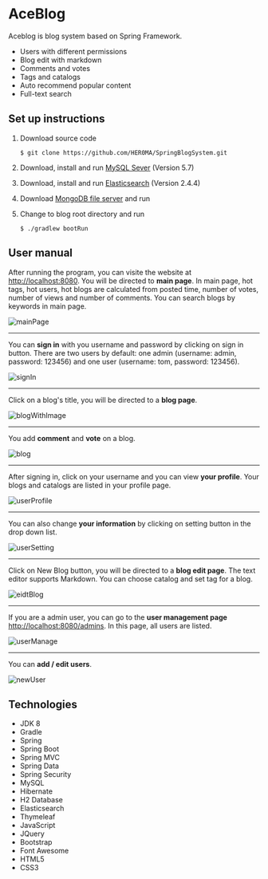 # AceBlog

Aceblog is blog system based on Spring Framework.

- Users with different permissions
- Blog edit with markdown
- Comments and votes
- Tags and catalogs
- Auto recommend popular content
- Full-text search

## Set up instructions

1. Download source code

   ```shell
   $ git clone https://github.com/HER0MA/SpringBlogSystem.git
   ```

2. Download, install and run [MySQL Sever](https://dev.mysql.com/downloads/mysql/5.7.html) (Version 5.7)

3. Download, install and run [Elasticsearch](https://www.elastic.co/cn/downloads/past-releases/elasticsearch-2-4-4) (Version 2.4.4)

4. Download [MongoDB file server](https://github.com/waylau/mongodb-file-server) and run

5. Change to blog root directory and run

   ```shell
   $ ./gradlew bootRun
   ```

## User manual

After running the program, you can visite the website at [http://localhost:8080](http://localhost:8080/). You will be directed to **main page**. In main page, hot tags, hot users, hot blogs are calculated from posted time, number of votes, number of views and number of comments. You can search blogs by keywords in main page.

![mainPage](pictures/mainPage.png)

---

You can **sign in** with you username and password by clicking on sign in button.  There are two users by default: one admin (username: admin, password: 123456) and one user (username: tom, password: 123456).

![signIn](pictures/signIn.png)

---

Click on a blog's title, you will be directed to a **blog page**.

![blogWithImage](pictures/blogWithImage.png)

---

You add **comment** and **vote** on a blog.

![blog](pictures/blog.png)

---

After signing in, click on your username and you can view **your profile**. Your blogs and catalogs are listed in your profile page.

![userProfile](pictures/userProfile.png)

---

You can also change **your information** by clicking on setting button in the drop down list.

![userSetting](pictures/userSetting.png)

---

Click on New Blog button, you will be directed to a **blog edit page**. The text editor supports Markdown. You can choose catalog and set tag for a blog.

![eidtBlog](pictures/eidtBlog.png)

---

If you are a admin user, you can go to the **user management page**  [http://localhost:8080/admins](http://localhost:8080/admins). In this page, all users are listed.

![userManage](pictures/userManage.png)

---

You can **add / edit users**.

![newUser](pictures/newUser.png)

## Technologies

- JDK 8
- Gradle
- Spring
- Spring Boot
- Spring MVC
- Spring Data
- Spring Security
- MySQL
- Hibernate
- H2 Database
- Elasticsearch
- Thymeleaf
- JavaScript
- JQuery
- Bootstrap
- Font Awesome
- HTML5
- CSS3

